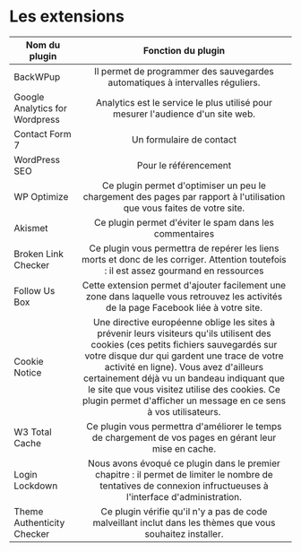 # Les extensions

|           Nom du plugin        |    Fonction du plugin   |
-|:-: |
BackWPup  |  Il permet de programmer des sauvegardes automatiques à intervalles réguliers. |
| Google Analytics for Wordpress | Analytics est le service le plus utilisé pour mesurer l'audience d'un site web. |
| Contact Form 7 |  Un formulaire de contact        |
| WordPress SEO     |   Pour le référencement        |
| WP Optimize      |     Ce plugin permet d'optimiser un peu le chargement des pages par rapport à l'utilisation que vous faites de votre site.       |
| Akismet  | Ce plugin permet d'éviter le spam dans les commentaires |
| Broken Link Checker    |  Ce plugin vous permettra de repérer les liens morts et donc de les corriger. Attention toutefois : il est assez gourmand en ressources |
| Follow Us Box   |     Cette extension permet d'ajouter facilement une zone dans laquelle vous retrouvez les activités de la page Facebook liée à votre site. |
| Cookie Notice   |   Une directive européenne oblige les sites à prévenir leurs visiteurs qu'ils utilisent des cookies (ces petits fichiers sauvegardés sur votre disque dur qui gardent une trace de votre activité en ligne). Vous avez d'ailleurs certainement déjà vu un bandeau indiquant que le site que vous visitez utilise des cookies. Ce plugin permet d'afficher un message en ce sens à vos utilisateurs.       |
| W3 Total Cache     |    Ce plugin vous permettra d'améliorer le temps de chargement de vos pages en gérant leur mise en cache. |
| Login Lockdown    |   Nous avons évoqué ce plugin dans le premier chapitre : il permet de limiter le nombre de tentatives de connexion infructueuses à l'interface d'administration. |
| Theme Authenticity Checker | Ce plugin vérifie qu'il n'y a pas de code malveillant inclut dans les thèmes que vous souhaitez installer. |
